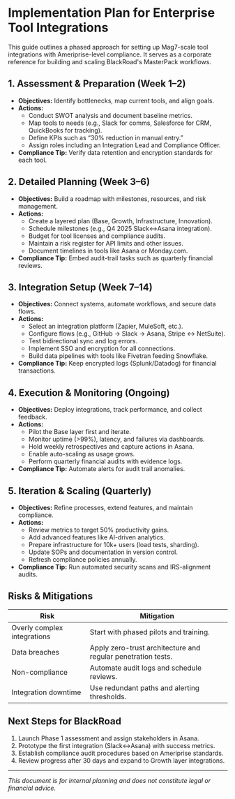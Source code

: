 # Implementation Plan for Enterprise Tool Integrations

This guide outlines a phased approach for setting up Mag7-scale tool integrations with Ameriprise-level compliance. It serves as a corporate reference for building and scaling BlackRoad's MasterPack workflows.

## 1. Assessment & Preparation (Week 1–2)

- **Objectives:** Identify bottlenecks, map current tools, and align goals.
- **Actions:**
  - Conduct SWOT analysis and document baseline metrics.
  - Map tools to needs (e.g., Slack for comms, Salesforce for CRM, QuickBooks for tracking).
  - Define KPIs such as “30% reduction in manual entry.”
  - Assign roles including an Integration Lead and Compliance Officer.
- **Compliance Tip:** Verify data retention and encryption standards for each tool.

## 2. Detailed Planning (Week 3–6)

- **Objectives:** Build a roadmap with milestones, resources, and risk management.
- **Actions:**
  - Create a layered plan (Base, Growth, Infrastructure, Innovation).
  - Schedule milestones (e.g., Q4 2025 Slack↔Asana integration).
  - Budget for tool licenses and compliance audits.
  - Maintain a risk register for API limits and other issues.
  - Document timelines in tools like Asana or Monday.com.
- **Compliance Tip:** Embed audit-trail tasks such as quarterly financial reviews.

## 3. Integration Setup (Week 7–14)

- **Objectives:** Connect systems, automate workflows, and secure data flows.
- **Actions:**
  - Select an integration platform (Zapier, MuleSoft, etc.).
  - Configure flows (e.g., GitHub → Slack → Asana, Stripe ↔ NetSuite).
  - Test bidirectional sync and log errors.
  - Implement SSO and encryption for all connections.
  - Build data pipelines with tools like Fivetran feeding Snowflake.
- **Compliance Tip:** Keep encrypted logs (Splunk/Datadog) for financial transactions.

## 4. Execution & Monitoring (Ongoing)

- **Objectives:** Deploy integrations, track performance, and collect feedback.
- **Actions:**
  - Pilot the Base layer first and iterate.
  - Monitor uptime (>99%), latency, and failures via dashboards.
  - Hold weekly retrospectives and capture actions in Asana.
  - Enable auto-scaling as usage grows.
  - Perform quarterly financial audits with evidence logs.
- **Compliance Tip:** Automate alerts for audit trail anomalies.

## 5. Iteration & Scaling (Quarterly)

- **Objectives:** Refine processes, extend features, and maintain compliance.
- **Actions:**
  - Review metrics to target 50% productivity gains.
  - Add advanced features like AI-driven analytics.
  - Prepare infrastructure for 10k+ users (load tests, sharding).
  - Update SOPs and documentation in version control.
  - Refresh compliance policies annually.
- **Compliance Tip:** Run automated security scans and IRS-alignment audits.

## Risks & Mitigations

| Risk                        | Mitigation                                                   |
| --------------------------- | ------------------------------------------------------------ |
| Overly complex integrations | Start with phased pilots and training.                       |
| Data breaches               | Apply zero-trust architecture and regular penetration tests. |
| Non-compliance              | Automate audit logs and schedule reviews.                    |
| Integration downtime        | Use redundant paths and alerting thresholds.                 |

## Next Steps for BlackRoad

1. Launch Phase 1 assessment and assign stakeholders in Asana.
2. Prototype the first integration (Slack↔Asana) with success metrics.
3. Establish compliance audit procedures based on Ameriprise standards.
4. Review progress after 30 days and expand to Growth layer integrations.

---

_This document is for internal planning and does not constitute legal or financial advice._
